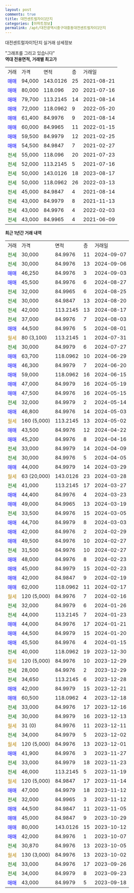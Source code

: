 ```yaml
---
layout: post
comments: true
title: 대전센트럴자이1단지
categories: [아파트정보]
permalink: /apt/대전광역시중구대흥동대전센트럴자이1단지
---
```


대전센트럴자이1단지 실거래 상세정보

<script type="text/javascript">
  google.charts.load('current', {'packages':['line', 'corechart']});
  google.charts.setOnLoadCallback(drawChart);

  function drawChart() {
    var data = new google.visualization.DataTable();
    data.addColumn('date', '거래일');
    data.addColumn('number', "매매");
    data.addColumn('number', "전세");
    data.addColumn('number', "전매");

    data.addRows([[new Date(Date.parse("2024-09-07")), null, 30000, null], [new Date(Date.parse("2024-09-06")), null, 30000, null], [new Date(Date.parse("2024-09-03")), 46250, null, null], [new Date(Date.parse("2024-08-27")), 45500, null, null], [new Date(Date.parse("2024-08-25")), null, 32000, null], [new Date(Date.parse("2024-08-20")), null, 30000, null], [new Date(Date.parse("2024-08-17")), null, 42000, null], [new Date(Date.parse("2024-08-03")), null, 37000, null], [new Date(Date.parse("2024-08-01")), 44500, null, null], [new Date(Date.parse("2024-07-31")), null, null, null], [new Date(Date.parse("2024-07-27")), null, 30000, null], [new Date(Date.parse("2024-06-29")), 63700, null, null], [new Date(Date.parse("2024-06-20")), 46300, null, null], [new Date(Date.parse("2024-06-15")), 59000, null, null], [new Date(Date.parse("2024-05-19")), 47000, null, null], [new Date(Date.parse("2024-05-15")), 47500, null, null], [new Date(Date.parse("2024-05-14")), null, 32000, null], [new Date(Date.parse("2024-05-03")), 46800, null, null], [new Date(Date.parse("2024-05-02")), null, null, null], [new Date(Date.parse("2024-04-22")), 43500, null, null], [new Date(Date.parse("2024-04-16")), 45200, null, null], [new Date(Date.parse("2024-04-09")), null, 33000, null], [new Date(Date.parse("2024-04-05")), null, 30000, null], [new Date(Date.parse("2024-03-29")), 44000, null, null], [new Date(Date.parse("2024-03-28")), null, null, null], [new Date(Date.parse("2024-03-27")), null, 41000, null], [new Date(Date.parse("2024-03-23")), 44400, null, null], [new Date(Date.parse("2024-03-19")), 49000, null, null], [new Date(Date.parse("2024-03-05")), null, 33500, null], [new Date(Date.parse("2024-03-03")), 44700, null, null], [new Date(Date.parse("2024-02-29")), 42000, null, null], [new Date(Date.parse("2024-02-27")), 49500, null, null], [new Date(Date.parse("2024-02-27")), null, 31500, null], [new Date(Date.parse("2024-02-23")), 48000, null, null], [new Date(Date.parse("2024-02-23")), 45000, null, null], [new Date(Date.parse("2024-02-19")), 42000, null, null], [new Date(Date.parse("2024-02-17")), 62000, null, null], [new Date(Date.parse("2024-02-16")), null, null, null], [new Date(Date.parse("2024-01-26")), null, 32000, null], [new Date(Date.parse("2024-01-23")), null, 44000, null], [new Date(Date.parse("2024-01-21")), 44000, null, null], [new Date(Date.parse("2024-01-20")), 44500, null, null], [new Date(Date.parse("2024-01-15")), 45500, null, null], [new Date(Date.parse("2023-12-30")), null, 40000, null], [new Date(Date.parse("2023-12-29")), null, null, null], [new Date(Date.parse("2023-12-29")), null, 28000, null], [new Date(Date.parse("2023-12-28")), null, 34650, null], [new Date(Date.parse("2023-12-21")), 42000, null, null], [new Date(Date.parse("2023-12-18")), 60500, null, null], [new Date(Date.parse("2023-12-16")), null, 33000, null], [new Date(Date.parse("2023-12-13")), null, 30000, null], [new Date(Date.parse("2023-12-11")), null, null, null], [new Date(Date.parse("2023-12-02")), null, 34000, null], [new Date(Date.parse("2023-12-01")), null, null, null], [new Date(Date.parse("2023-11-27")), 41900, null, null], [new Date(Date.parse("2023-11-23")), null, 33000, null], [new Date(Date.parse("2023-11-19")), null, 46000, null], [new Date(Date.parse("2023-11-14")), null, null, null], [new Date(Date.parse("2023-11-12")), 47000, null, null], [new Date(Date.parse("2023-11-12")), null, 32000, null], [new Date(Date.parse("2023-11-05")), 44500, null, null], [new Date(Date.parse("2023-10-29")), 45000, null, null], [new Date(Date.parse("2023-10-12")), 80000, null, null], [new Date(Date.parse("2023-10-07")), 42000, null, null], [new Date(Date.parse("2023-10-05")), null, 30870, null], [new Date(Date.parse("2023-10-02")), null, null, null], [new Date(Date.parse("2023-09-26")), null, 33000, null], [new Date(Date.parse("2023-09-23")), null, 34000, null], [new Date(Date.parse("2023-09-18")), 43000, null, null]]);

    var options = {
      hAxis: {
        format: 'yyyy/MM/dd'
      },    
      lineWidth: 0,
      pointsVisible: true,    
      title: '최근 1년간 유형별 실거래가 분포',
      legend: { position: 'bottom' }
    };

    var formatter = new google.visualization.NumberFormat({pattern:'###,###'} );
    formatter.format(data, 1);
    formatter.format(data, 2);
    
    setTimeout(function() {
        var chart = new google.visualization.LineChart(document.getElementById('columnchart_material'));
        chart.draw(data, (options));
        document.getElementById('loading').style.display = 'none';
    }, 200);
  }
</script>


<div id="loading" style="z-index:20; display: block; margin-left: 0px">"그래프를 그리고 있습니다"</div>
<div id="columnchart_material" style="width: 95%; margin-left: 0px; display: block"></div>
<!-- contents start -->
<b>역대 전용면적, 거래별 최고가</b>
<table class="sortable">
    <tr>
      <td>거래</td>
      <td>가격</td>
      <td>면적</td>
      <td>층</td>
      <td>거래일</td>
    </tr>
        <tr>
          <td><a style="color: blue">매매</a></td>
          <td>94,000</td>
          <td>143.0126</td>
          <td>25</td>
          <td>2021-08-21</td>
        </tr>            <tr>
          <td><a style="color: blue">매매</a></td>
          <td>80,000</td>
          <td>118.096</td>
          <td>20</td>
          <td>2021-07-16</td>
        </tr>            <tr>
          <td><a style="color: blue">매매</a></td>
          <td>79,700</td>
          <td>113.2145</td>
          <td>14</td>
          <td>2021-08-14</td>
        </tr>            <tr>
          <td><a style="color: blue">매매</a></td>
          <td>72,000</td>
          <td>118.0962</td>
          <td>9</td>
          <td>2022-05-20</td>
        </tr>            <tr>
          <td><a style="color: blue">매매</a></td>
          <td>61,400</td>
          <td>84.9976</td>
          <td>9</td>
          <td>2021-08-14</td>
        </tr>            <tr>
          <td><a style="color: blue">매매</a></td>
          <td>60,000</td>
          <td>84.9965</td>
          <td>11</td>
          <td>2022-01-15</td>
        </tr>            <tr>
          <td><a style="color: blue">매매</a></td>
          <td>59,500</td>
          <td>84.9979</td>
          <td>12</td>
          <td>2021-02-25</td>
        </tr>            <tr>
          <td><a style="color: blue">매매</a></td>
          <td>54,500</td>
          <td>84.9847</td>
          <td>7</td>
          <td>2021-02-27</td>
        </tr>        
        <tr>
              <td><a style="color: darkgreen">전세</a></td>
              <td>55,000</td>
              <td>118.096</td>
              <td>20</td>
              <td>2021-07-23</td>
            </tr>            <tr>
              <td><a style="color: darkgreen">전세</a></td>
              <td>52,000</td>
              <td>113.2145</td>
              <td>5</td>
              <td>2021-07-16</td>
            </tr>            <tr>
              <td><a style="color: darkgreen">전세</a></td>
              <td>50,000</td>
              <td>143.0126</td>
              <td>18</td>
              <td>2023-08-17</td>
            </tr>            <tr>
              <td><a style="color: darkgreen">전세</a></td>
              <td>50,000</td>
              <td>118.0962</td>
              <td>26</td>
              <td>2022-03-13</td>
            </tr>            <tr>
              <td><a style="color: darkgreen">전세</a></td>
              <td>45,000</td>
              <td>84.9847</td>
              <td>4</td>
              <td>2021-08-14</td>
            </tr>            <tr>
              <td><a style="color: darkgreen">전세</a></td>
              <td>43,000</td>
              <td>84.9979</td>
              <td>8</td>
              <td>2021-11-13</td>
            </tr>            <tr>
              <td><a style="color: darkgreen">전세</a></td>
              <td>43,000</td>
              <td>84.9976</td>
              <td>4</td>
              <td>2022-02-03</td>
            </tr>            <tr>
              <td><a style="color: darkgreen">전세</a></td>
              <td>43,000</td>
              <td>84.9965</td>
              <td>4</td>
              <td>2021-06-09</td>
            </tr>        
    
</table>

<b>최근 1년간 거래 내역</b>

<table class="sortable">
    <tr>
      <td>거래</td>
      <td>가격</td>
      <td>면적</td>
      <td>층</td>
      <td>거래일</td>
    </tr>
    <tr>
      <td><a style="color: darkgreen">전세</a></td>
      <td>30,000</td>
      <td>84.9976</td>
      <td>11</td>
      <td>2024-09-07</td>
    </tr>          <tr>
      <td><a style="color: darkgreen">전세</a></td>
      <td>30,000</td>
      <td>84.9976</td>
      <td>13</td>
      <td>2024-09-06</td>
    </tr>          <tr>
      <td><a style="color: blue">매매</a></td>
      <td>46,250</td>
      <td>84.9976</td>
      <td>3</td>
      <td>2024-09-03</td>
    </tr>          <tr>
      <td><a style="color: blue">매매</a></td>
      <td>45,500</td>
      <td>84.9976</td>
      <td>6</td>
      <td>2024-08-27</td>
    </tr>          <tr>
      <td><a style="color: darkgreen">전세</a></td>
      <td>32,000</td>
      <td>84.9965</td>
      <td>6</td>
      <td>2024-08-25</td>
    </tr>          <tr>
      <td><a style="color: darkgreen">전세</a></td>
      <td>30,000</td>
      <td>84.9847</td>
      <td>13</td>
      <td>2024-08-20</td>
    </tr>          <tr>
      <td><a style="color: darkgreen">전세</a></td>
      <td>42,000</td>
      <td>113.2145</td>
      <td>13</td>
      <td>2024-08-17</td>
    </tr>          <tr>
      <td><a style="color: darkgreen">전세</a></td>
      <td>37,000</td>
      <td>84.9976</td>
      <td>7</td>
      <td>2024-08-03</td>
    </tr>          <tr>
      <td><a style="color: blue">매매</a></td>
      <td>44,500</td>
      <td>84.9976</td>
      <td>5</td>
      <td>2024-08-01</td>
    </tr>          <tr>
      <td><a style="color: darkgoldenrod">월세</a></td>
      <td>80 (3,100)</td>
      <td>113.2145</td>
      <td>1</td>
      <td>2024-07-31</td>
    </tr>          <tr>
      <td><a style="color: darkgreen">전세</a></td>
      <td>30,000</td>
      <td>84.9979</td>
      <td>6</td>
      <td>2024-07-27</td>
    </tr>          <tr>
      <td><a style="color: blue">매매</a></td>
      <td>63,700</td>
      <td>118.0962</td>
      <td>10</td>
      <td>2024-06-29</td>
    </tr>          <tr>
      <td><a style="color: blue">매매</a></td>
      <td>46,300</td>
      <td>84.9979</td>
      <td>7</td>
      <td>2024-06-20</td>
    </tr>          <tr>
      <td><a style="color: blue">매매</a></td>
      <td>59,000</td>
      <td>118.0962</td>
      <td>16</td>
      <td>2024-06-15</td>
    </tr>          <tr>
      <td><a style="color: blue">매매</a></td>
      <td>47,000</td>
      <td>84.9979</td>
      <td>16</td>
      <td>2024-05-19</td>
    </tr>          <tr>
      <td><a style="color: blue">매매</a></td>
      <td>47,500</td>
      <td>84.9976</td>
      <td>16</td>
      <td>2024-05-15</td>
    </tr>          <tr>
      <td><a style="color: darkgreen">전세</a></td>
      <td>32,000</td>
      <td>84.9979</td>
      <td>2</td>
      <td>2024-05-14</td>
    </tr>          <tr>
      <td><a style="color: blue">매매</a></td>
      <td>46,800</td>
      <td>84.9976</td>
      <td>14</td>
      <td>2024-05-03</td>
    </tr>          <tr>
      <td><a style="color: darkgoldenrod">월세</a></td>
      <td>160 (5,000)</td>
      <td>113.2145</td>
      <td>13</td>
      <td>2024-05-02</td>
    </tr>          <tr>
      <td><a style="color: blue">매매</a></td>
      <td>43,500</td>
      <td>84.9976</td>
      <td>12</td>
      <td>2024-04-22</td>
    </tr>          <tr>
      <td><a style="color: blue">매매</a></td>
      <td>45,200</td>
      <td>84.9976</td>
      <td>8</td>
      <td>2024-04-16</td>
    </tr>          <tr>
      <td><a style="color: darkgreen">전세</a></td>
      <td>33,000</td>
      <td>84.9979</td>
      <td>14</td>
      <td>2024-04-09</td>
    </tr>          <tr>
      <td><a style="color: darkgreen">전세</a></td>
      <td>30,000</td>
      <td>84.9976</td>
      <td>5</td>
      <td>2024-04-05</td>
    </tr>          <tr>
      <td><a style="color: blue">매매</a></td>
      <td>44,000</td>
      <td>84.9979</td>
      <td>14</td>
      <td>2024-03-29</td>
    </tr>          <tr>
      <td><a style="color: darkgoldenrod">월세</a></td>
      <td>63 (20,000)</td>
      <td>143.0126</td>
      <td>23</td>
      <td>2024-03-28</td>
    </tr>          <tr>
      <td><a style="color: darkgreen">전세</a></td>
      <td>41,000</td>
      <td>113.2145</td>
      <td>17</td>
      <td>2024-03-27</td>
    </tr>          <tr>
      <td><a style="color: blue">매매</a></td>
      <td>44,400</td>
      <td>84.9976</td>
      <td>4</td>
      <td>2024-03-23</td>
    </tr>          <tr>
      <td><a style="color: blue">매매</a></td>
      <td>49,000</td>
      <td>84.9965</td>
      <td>13</td>
      <td>2024-03-19</td>
    </tr>          <tr>
      <td><a style="color: darkgreen">전세</a></td>
      <td>33,500</td>
      <td>84.9976</td>
      <td>15</td>
      <td>2024-03-05</td>
    </tr>          <tr>
      <td><a style="color: blue">매매</a></td>
      <td>44,700</td>
      <td>84.9979</td>
      <td>8</td>
      <td>2024-03-03</td>
    </tr>          <tr>
      <td><a style="color: blue">매매</a></td>
      <td>42,000</td>
      <td>84.9976</td>
      <td>2</td>
      <td>2024-02-29</td>
    </tr>          <tr>
      <td><a style="color: blue">매매</a></td>
      <td>49,500</td>
      <td>84.9976</td>
      <td>10</td>
      <td>2024-02-27</td>
    </tr>          <tr>
      <td><a style="color: darkgreen">전세</a></td>
      <td>31,500</td>
      <td>84.9976</td>
      <td>10</td>
      <td>2024-02-27</td>
    </tr>          <tr>
      <td><a style="color: blue">매매</a></td>
      <td>48,000</td>
      <td>84.9976</td>
      <td>8</td>
      <td>2024-02-23</td>
    </tr>          <tr>
      <td><a style="color: blue">매매</a></td>
      <td>45,000</td>
      <td>84.9979</td>
      <td>15</td>
      <td>2024-02-23</td>
    </tr>          <tr>
      <td><a style="color: blue">매매</a></td>
      <td>42,000</td>
      <td>84.9847</td>
      <td>9</td>
      <td>2024-02-19</td>
    </tr>          <tr>
      <td><a style="color: blue">매매</a></td>
      <td>62,000</td>
      <td>118.0962</td>
      <td>11</td>
      <td>2024-02-17</td>
    </tr>          <tr>
      <td><a style="color: darkgoldenrod">월세</a></td>
      <td>120 (5,000)</td>
      <td>84.9976</td>
      <td>7</td>
      <td>2024-02-16</td>
    </tr>          <tr>
      <td><a style="color: darkgreen">전세</a></td>
      <td>32,000</td>
      <td>84.9979</td>
      <td>6</td>
      <td>2024-01-26</td>
    </tr>          <tr>
      <td><a style="color: darkgreen">전세</a></td>
      <td>44,000</td>
      <td>113.2145</td>
      <td>7</td>
      <td>2024-01-23</td>
    </tr>          <tr>
      <td><a style="color: blue">매매</a></td>
      <td>44,000</td>
      <td>84.9976</td>
      <td>17</td>
      <td>2024-01-21</td>
    </tr>          <tr>
      <td><a style="color: blue">매매</a></td>
      <td>44,500</td>
      <td>84.9979</td>
      <td>15</td>
      <td>2024-01-20</td>
    </tr>          <tr>
      <td><a style="color: blue">매매</a></td>
      <td>45,500</td>
      <td>84.9976</td>
      <td>4</td>
      <td>2024-01-15</td>
    </tr>          <tr>
      <td><a style="color: darkgreen">전세</a></td>
      <td>40,000</td>
      <td>118.0962</td>
      <td>19</td>
      <td>2023-12-30</td>
    </tr>          <tr>
      <td><a style="color: darkgoldenrod">월세</a></td>
      <td>120 (5,000)</td>
      <td>84.9976</td>
      <td>10</td>
      <td>2023-12-29</td>
    </tr>          <tr>
      <td><a style="color: darkgreen">전세</a></td>
      <td>28,000</td>
      <td>84.9976</td>
      <td>2</td>
      <td>2023-12-29</td>
    </tr>          <tr>
      <td><a style="color: darkgreen">전세</a></td>
      <td>34,650</td>
      <td>113.2145</td>
      <td>6</td>
      <td>2023-12-28</td>
    </tr>          <tr>
      <td><a style="color: blue">매매</a></td>
      <td>42,000</td>
      <td>84.9979</td>
      <td>15</td>
      <td>2023-12-21</td>
    </tr>          <tr>
      <td><a style="color: blue">매매</a></td>
      <td>60,500</td>
      <td>118.0962</td>
      <td>4</td>
      <td>2023-12-18</td>
    </tr>          <tr>
      <td><a style="color: darkgreen">전세</a></td>
      <td>33,000</td>
      <td>84.9976</td>
      <td>17</td>
      <td>2023-12-16</td>
    </tr>          <tr>
      <td><a style="color: darkgreen">전세</a></td>
      <td>30,000</td>
      <td>84.9979</td>
      <td>16</td>
      <td>2023-12-13</td>
    </tr>          <tr>
      <td><a style="color: darkgoldenrod">월세</a></td>
      <td>31 (0)</td>
      <td>84.9976</td>
      <td>11</td>
      <td>2023-12-11</td>
    </tr>          <tr>
      <td><a style="color: darkgreen">전세</a></td>
      <td>34,000</td>
      <td>84.9979</td>
      <td>5</td>
      <td>2023-12-02</td>
    </tr>          <tr>
      <td><a style="color: darkgoldenrod">월세</a></td>
      <td>120 (5,000)</td>
      <td>84.9976</td>
      <td>13</td>
      <td>2023-12-01</td>
    </tr>          <tr>
      <td><a style="color: blue">매매</a></td>
      <td>41,900</td>
      <td>84.9976</td>
      <td>3</td>
      <td>2023-11-27</td>
    </tr>          <tr>
      <td><a style="color: darkgreen">전세</a></td>
      <td>33,000</td>
      <td>84.9979</td>
      <td>18</td>
      <td>2023-11-23</td>
    </tr>          <tr>
      <td><a style="color: darkgreen">전세</a></td>
      <td>46,000</td>
      <td>113.2145</td>
      <td>5</td>
      <td>2023-11-19</td>
    </tr>          <tr>
      <td><a style="color: darkgoldenrod">월세</a></td>
      <td>120 (5,000)</td>
      <td>84.9847</td>
      <td>17</td>
      <td>2023-11-14</td>
    </tr>          <tr>
      <td><a style="color: blue">매매</a></td>
      <td>47,000</td>
      <td>84.9979</td>
      <td>18</td>
      <td>2023-11-12</td>
    </tr>          <tr>
      <td><a style="color: darkgreen">전세</a></td>
      <td>32,000</td>
      <td>84.9965</td>
      <td>3</td>
      <td>2023-11-12</td>
    </tr>          <tr>
      <td><a style="color: blue">매매</a></td>
      <td>44,500</td>
      <td>84.9847</td>
      <td>11</td>
      <td>2023-11-05</td>
    </tr>          <tr>
      <td><a style="color: blue">매매</a></td>
      <td>45,000</td>
      <td>84.9847</td>
      <td>9</td>
      <td>2023-10-29</td>
    </tr>          <tr>
      <td><a style="color: blue">매매</a></td>
      <td>80,000</td>
      <td>143.0126</td>
      <td>15</td>
      <td>2023-10-12</td>
    </tr>          <tr>
      <td><a style="color: blue">매매</a></td>
      <td>42,000</td>
      <td>84.9976</td>
      <td>1</td>
      <td>2023-10-07</td>
    </tr>          <tr>
      <td><a style="color: darkgreen">전세</a></td>
      <td>30,870</td>
      <td>84.9976</td>
      <td>13</td>
      <td>2023-10-05</td>
    </tr>          <tr>
      <td><a style="color: darkgoldenrod">월세</a></td>
      <td>130 (3,000)</td>
      <td>84.9976</td>
      <td>13</td>
      <td>2023-10-02</td>
    </tr>          <tr>
      <td><a style="color: darkgreen">전세</a></td>
      <td>33,000</td>
      <td>84.9976</td>
      <td>17</td>
      <td>2023-09-26</td>
    </tr>          <tr>
      <td><a style="color: darkgreen">전세</a></td>
      <td>34,000</td>
      <td>84.9979</td>
      <td>8</td>
      <td>2023-09-23</td>
    </tr>          <tr>
      <td><a style="color: blue">매매</a></td>
      <td>43,000</td>
      <td>84.9979</td>
      <td>5</td>
      <td>2023-09-18</td>
    </tr>      </table>
<!-- contents end -->    

